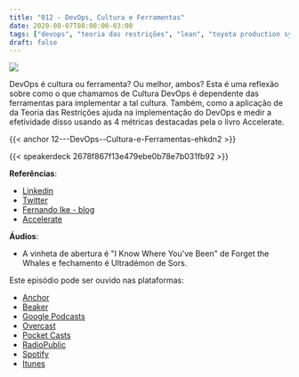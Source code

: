 ```yaml
---
title: "012 - DevOps, Cultura e Ferramentas"
date: 2020-08-07T08:00:00-03:00
tags: ["devops", "teoria das restrições", "lean", "toyota production system", "agilidade"]
draft: false
---
```

![](/images/pontocafe_012.png)

DevOps é cultura ou ferramenta? Ou melhor, ambos? Esta é uma reflexão sobre como o que chamamos de Cultura DevOps é dependente das ferramentas para implementar a tal cultura. Também, como a aplicação de da Teoria das Restrições ajuda na implementação do DevOps e medir a efetividade disso usando as 4 métricas destacadas pela o livro Accelerate.

{{< anchor 12---DevOps--Cultura-e-Ferramentas-ehkdn2 >}}

{{< speakerdeck 2678f867f13e479ebe0b78e7b031fb92 >}}

**Referências**:
* [Linkedin](https://www.linkedin.com/in/fernandoike)
* [Twitter](https://twitter/fernandoike)
* [Fernando Ike - blog](https://www.fernandoike.com)
* [Accelerate](https://www.amazon.com/Accelerate-Software-Performing-Technology-Organizations/dp/1942788339)

**Áudios**:
* A vinheta de abertura é "I Know Where You've Been" de Forget the Whales e fechamento é Ultradémon de Sors.

Este episódio pode ser ouvido nas plataformas:
* [Anchor](https://anchor.fm/pontocafe)
* [Beaker](https://www.breaker.audio/ponto-cafe)
* [Google Podcasts](https://www.google.com/podcasts?feed=aHR0cHM6Ly9hbmNob3IuZm0vcy81OWRkZTI0L3BvZGNhc3QvcnNz)
* [Overcast](https://overcast.fm/itunes1513597862/pontocaf-podcast-uma-conversa-sobre-tecnologias-e-as-coisas-que-est-o-em-volta)
* [Pocket Casts](https://pca.st/1cbp2reg)
* [RadioPublic](https://radiopublic.com/ponto-caf-G2pjqv)
* [Spotify](https://open.spotify.com/show/3HzpEbfhFBGPNba8PADIhP)
* [Itunes](https://podcasts.apple.com/us/podcast/pontocaf%C3%A9-podcast-%C3%A9-uma-conversa-sobre-tecnologias/id1513597862)